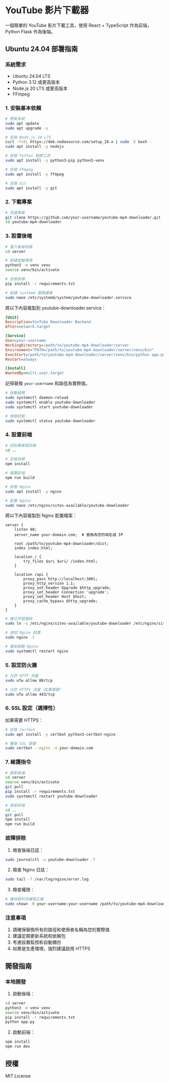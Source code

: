 # YouTube 影片下載器

一個簡單的 YouTube 影片下載工具，使用 React + TypeScript 作為前端，Python Flask 作為後端。

## Ubuntu 24.04 部署指南

### 系統需求
- Ubuntu 24.04 LTS
- Python 3.12 或更高版本
- Node.js 20 LTS 或更高版本
- FFmpeg

### 1. 安裝基本依賴

```bash
# 更新系統
sudo apt update
sudo apt upgrade -y

# 安裝 Node.js 20 LTS
curl -fsSL https://deb.nodesource.com/setup_20.x | sudo -E bash -
sudo apt install -y nodejs

# 安裝 Python 相關工具
sudo apt install -y python3-pip python3-venv

# 安裝 FFmpeg
sudo apt install -y ffmpeg

# 安裝 Git
sudo apt install -y git
```

### 2. 下載專案

```bash
# 克隆專案
git clone https://github.com/your-username/youtube-mp4-downloader.git
cd youtube-mp4-downloader
```

### 3. 設置後端

```bash
# 進入後端目錄
cd server

# 創建虛擬環境
python3 -m venv venv
source venv/bin/activate

# 安裝依賴
pip install -r requirements.txt

# 創建 systemd 服務檔案
sudo nano /etc/systemd/system/youtube-downloader.service
```

將以下內容複製到 youtube-downloader.service：

```ini
[Unit]
Description=YouTube Downloader Backend
After=network.target

[Service]
User=your-username
WorkingDirectory=/path/to/youtube-mp4-downloader/server
Environment="PATH=/path/to/youtube-mp4-downloader/server/venv/bin"
ExecStart=/path/to/youtube-mp4-downloader/server/venv/bin/python app.py
Restart=always

[Install]
WantedBy=multi-user.target
```

記得替換 `your-username` 和路徑為實際值。

```bash
# 啟動服務
sudo systemctl daemon-reload
sudo systemctl enable youtube-downloader
sudo systemctl start youtube-downloader

# 檢查狀態
sudo systemctl status youtube-downloader
```

### 4. 設置前端

```bash
# 回到專案根目錄
cd ..

# 安裝依賴
npm install

# 建置前端
npm run build

# 安裝 Nginx
sudo apt install -y nginx

# 配置 Nginx
sudo nano /etc/nginx/sites-available/youtube-downloader
```

將以下內容複製到 Nginx 配置檔案：

```nginx
server {
    listen 80;
    server_name your-domain.com;  # 替換為您的域名或 IP

    root /path/to/youtube-mp4-downloader/dist;
    index index.html;

    location / {
        try_files $uri $uri/ /index.html;
    }

    location /api {
        proxy_pass http://localhost:3001;
        proxy_http_version 1.1;
        proxy_set_header Upgrade $http_upgrade;
        proxy_set_header Connection 'upgrade';
        proxy_set_header Host $host;
        proxy_cache_bypass $http_upgrade;
    }
}
```

```bash
# 建立符號連結
sudo ln -s /etc/nginx/sites-available/youtube-downloader /etc/nginx/sites-enabled/

# 測試 Nginx 配置
sudo nginx -t

# 重新啟動 Nginx
sudo systemctl restart nginx
```

### 5. 設定防火牆

```bash
# 允許 HTTP 流量
sudo ufw allow 80/tcp

# 允許 HTTPS 流量（如果需要）
sudo ufw allow 443/tcp
```

### 6. SSL 設定（選擇性）

如果需要 HTTPS：

```bash
# 安裝 Certbot
sudo apt install -y certbot python3-certbot-nginx

# 獲取 SSL 證書
sudo certbot --nginx -d your-domain.com
```

### 7. 維護指令

```bash
# 更新後端
cd server
source venv/bin/activate
git pull
pip install -r requirements.txt
sudo systemctl restart youtube-downloader

# 更新前端
cd ..
git pull
npm install
npm run build
```

### 故障排除

1. 檢查後端日誌：
```bash
sudo journalctl -u youtube-downloader -f
```

2. 檢查 Nginx 日誌：
```bash
sudo tail -f /var/log/nginx/error.log
```

3. 檢查權限：
```bash
# 確保資料夾權限正確
sudo chown -R your-username:your-username /path/to/youtube-mp4-downloader
```

### 注意事項

1. 請確保替換所有的路徑和使用者名稱為您的實際值
2. 建議定期更新系統和依賴包
3. 考慮設置監控和自動備份
4. 如果是生產環境，強烈建議啟用 HTTPS

## 開發指南

### 本地開發

1. 啟動後端：
```bash
cd server
python3 -m venv venv
source venv/bin/activate
pip install -r requirements.txt
python app.py
```

2. 啟動前端：
```bash
npm install
npm run dev
```

## 授權

MIT License
